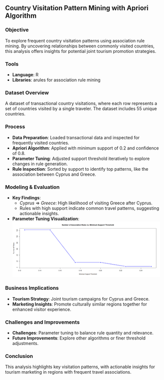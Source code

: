 ## Country Visitation Pattern Mining with Apriori Algorithm

### Objective
To explore frequent country visitation patterns using association rule mining. By uncovering relationships between commonly visited countries, this analysis offers insights for potential joint tourism promotion strategies.

### Tools
- **Language**: R
- **Libraries**: arules for association rule mining

### Dataset Overview
A dataset of transactional country visitations, where each row represents a set of countries visited by a single traveler. The dataset includes 55 unique countries.

### Process
- **Data Preparation**: Loaded transactional data and inspected for frequently visited countries.
- **Apriori Algorithm**: Applied with minimum support of 0.2 and confidence of 0.8.
- **Parameter Tuning**: Adjusted support threshold iteratively to explore changes in rule generation.
- **Rule Inspection**: Sorted by support to identify top patterns, like the association between Cyprus and Greece.

### Modeling & Evaluation
- **Key Findings**:
  - *Cyprus* => *Greece*: High likelihood of visiting Greece after Cyprus.
  - Rules with high support indicate common travel patterns, suggesting actionable insights.
- **Parameter Tuning Visualization**:
![Support vs. Number of Rules Plot](images/Support%20vs.%20Number%20of%20Rules%20Plot.png)

### Business Implications
- **Tourism Strategy**: Joint tourism campaigns for Cyprus and Greece.
- **Marketing Insights**: Promote culturally similar regions together for enhanced visitor experience.

### Challenges and Improvements
- **Challenges**: Parameter tuning to balance rule quantity and relevance.
- **Future Improvements**: Explore other algorithms or finer threshold adjustments.

### Conclusion
This analysis highlights key visitation patterns, with actionable insights for tourism marketing in regions with frequent travel associations.
